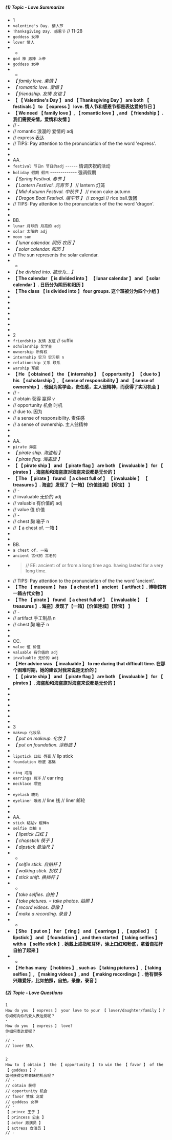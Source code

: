 ##### (1) Topic - Love Summarize

- 1
- `valentine's Day. 情人节`
- `Thanksgiving Day. 感恩节` // 11-28
- `goddess 女神`
- `lover 情人`
- -
- `god 神 男神 上帝`
- `goddess 女神`
- -
- _【 family love. 亲情 】_
- _【 romantic love. 爱情 】_
- _【 friendship. 友情 友谊 】_
- **【 【 Valentine's Day 】 and 【 Thanksgiving Day 】 are both 【 festivals 】 to 【 express 】 love. 情人节和感恩节都是表达爱的节日 】**
- **【 We need 【 family love 】, 【 romantic love 】, and 【 friendship 】. 我们需要亲情，爱情和友情 】**
- // -
- // romantic 浪漫的 爱情的 adj
- // express 表达
- // TIPS: Pay attention to the pronunciation of the the word 'express'.
-
-
- AA.
- `festival 节日n 节日的adj` ------ 情调庆祝的活动
- `holiday 假期 假日` ------------- 强调假期
- _【 Spring Festival. 春节 】_
- _【 Lantern Festival. 元宵节 】_ // lantern 灯笼
- _【 Mid-Autumn Festival. 中秋节 】_ // moon cake autumn
- _【 Dragon Boat Festival. 端午节 】_ // zongzi // rice ball.饭团
- // TIPS: Pay attention to the pronunciation of the the word 'dragon'.
-
-
- BB.
- `lunar 月球的 月亮的 adj`
- `solar 太阳的 adj`
- `moon sun`
- _【 lunar calendar. 阴历 农历 】_
- _【 solar calendar. 阳历 】_
- // The sun represents the solar calendar.
- -
- _【 be divided into. 被分为... 】_
- **【 The calendar 【 is divided into 】 【 lunar calendar 】 and 【 solar calendar 】. 日历分为阴历和阳历 】**
- **【 The class 【 is divided into 】 four groups. 这个班被分为四个小组 】**
-
-
-
-
-
-
-
- 2
- `friendship 友情 友谊` // suffix
- `scholarship 奖学金`
- `ownership 所有权`
- `internship 实习 实习期 n`
- `relationship 关系 联系`
- `warship 军舰`
- **【 He 【 obtained 】 the 【 internship 】 【 opportunity 】 【 due to 】 his 【 scholarship 】, 【 sense of responsibility 】and 【 sense of ownership 】. 他因为奖学金，责任感，主人翁精神，而获得了实习机会 】**
- // -
- // obtain 获得 赢得 v
- // opportunity 机会 时机
- // due to. 因为
- // a sense of responsibility. 责任感
- // a sense of ownership. 主人翁精神
-
-
- AA.
- `pirate 海盗`
- _【 pirate ship. 海盗船 】_
- _【 pirate flag. 海盗旗 】_
- **【 【 pirate ship 】 and 【 pirate flag 】 are both 【 invaluable 】 for 【 pirates 】. 海盗船和海盗旗对海盗来说都是无价的 】**
- **【 The 【 pirate 】 found 【 a chest full of 】 【 invaluable 】 【 treasures 】. 海盗】发现了【一箱】【价值连城】【珍宝】 】**
- // -
- // invaluable 无价的 adj
- // valuable 有价值的 adj
- // value 值 价值
- // -
- // chest 胸 箱子 n
- //【 a chest of. 一箱 】
-
-
- BB.
- `a chest of. 一箱`
- `ancient 古代的 古老的`
- > // EE: ancient: of or from a long time ago. having lasted for a very long time.
- // TIPS: Pay attention to the pronunciation of the the word 'ancient'.
- **【 The 【 museum 】 has 【 a chest of 】 ancient 【 artifact 】. 博物馆有一箱古代文物 】**
- **【 The 【 pirate 】 found 【 a chest full of 】 【 invaluable 】 【 treasures 】. 海盗】发现了【一箱】【价值连城】【珍宝】 】**
- // -
- // artifact 手工制品 n
- // chest 胸 箱子 n
-
-
- CC.
- `value 值 价值`
- `valuable 有价值的 adj`
- `invaluable 无价的 adj`
- **【 Her advice was 【 invaluable 】 to me during that difficult time. 在那个困难时期，她的建议对我来说是无价的 】**
- **【 【 pirate ship 】 and 【 pirate flag 】 are both 【 invaluable 】 for 【 pirates 】. 海盗船和海盗旗对海盗来说都是无价的 】**
-
-
-
-
-
-
-
- 3
- `makeup 化妆品`
- _【 put on makeup. 化妆 】_
- _【 put on foundation. 涂粉底 】_
-
- `lipstick 口红 唇膏` // lip stick
- `foundation 粉底 基础`
-
- `ring 戒指`
- `earrings 耳环` // ear ring
- `necklace 项链`
-
- `eyelash 睫毛`
- `eyeliner 眼线` // line 线 // liner 邮轮
-
-
- AA.
- `stick 粘贴v 棍棒n`
- `selfie 自拍 n`
- _【 lipstick 口红 】_
- _【 chopstick 筷子 】_
- _【 dipstick 量油尺 】_
- -
- _【 selfie stick. 自拍杆 】_
- _【 walking stick. 拐杖 】_
- _【 stick shift. 换挡杆 】_
- -
- _【 take selfies. 自拍 】_
- _【 take pictures. = take photos. 拍照 】_
- _【 record videos. 录像 】_
- _【 make a recording. 录音 】_
- -
- **【 She 【 put on 】 her 【 ring 】 and 【 earrings 】, 【 applied 】 【 lipstick 】 and 【 foundation 】, and then started 【 taking selfies 】 with a 【 selfie stick 】. 她戴上戒指和耳环，涂上口红和粉底，拿着自拍杆自拍了起来 】**
- -
- **【 He has many 【 hobbies 】, such as 【 taking pictures 】,【 taking selfies 】, 【 making videos 】, and 【 making recordings 】. 他有很多兴趣爱好，比如拍照，自拍，录像，录音 】**

##### (2) Topic - Love Questions

```
1
How do you 【 express 】 your love to your 【 lover/daughter/family 】?
你如何向你的爱人表达爱呢？
-
How do you 【 express 】 love?
你如何表达爱呢？
-
// -
// lover 情人


2
How to 【 obtain 】 the 【 opportunity 】 to win the 【 favor 】 of the 【 goddess 】?
如何获得女神青睐的机会呢？
// -
// obtain 获得
// opportunity 机会
// favor 赞成 宠爱
// goddess 女神
// -
【 prince 王子 】
【 princess 公主 】
【 actor 男演员 】
【 actress 女演员 】
// -
```
